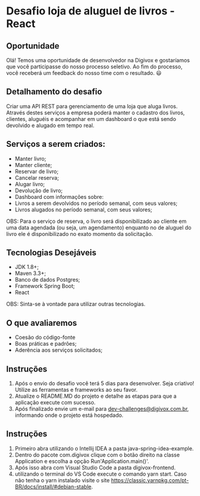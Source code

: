 # Desafio loja de aluguel de livros - React

## Oportunidade

Olá! Temos uma oportunidade de desenvolvedor na Digivox e gostaríamos que você participasse do nosso processo seletivo. Ao fim do processo, você receberá um feedback do nosso time com o resultado. 😃

## Detalhamento do desafio

Criar uma API REST para gerenciamento de uma loja que aluga livros. Através destes serviços a empresa poderá manter o cadastro dos livros, clientes, aluguéis e acompanhar em um dashboard o que está sendo devolvido e alugado em tempo real.

## Serviços a serem criados:

 - Manter livro;
 - Manter cliente;
 - Reservar de livro;
 - Cancelar reserva;
 - Alugar livro;
 - Devolução de livro;
 - Dashboard com informações sobre: 
  - Livros a serem devolvidos no período semanal, com seus valores;
  - Livros alugados no período semanal, com seus valores;

OBS: Para o serviço de reserva, o livro será disponibilizado ao cliente em uma data agendada (ou seja, um agendamento) enquanto no de aluguel do livro ele é disponibilizado no exato momento da solicitação.

## Tecnologias Desejáveis

 - JDK 1.8+;
 - Maven 3.3+;
 - Banco de dados Postgres;
 - Framework Spring Boot;
 - React
 
OBS: Sinta-se à vontade para utilizar outras tecnologias.

## O que avaliaremos

 - Coesão do código-fonte
 - Boas práticas e padrões;
 - Aderência aos serviços solicitados;

## Instruções

1. Após o envio do desafio você terá 5 dias para desenvolver. Seja criativo! Utilize as ferramentas e frameworks ao seu favor.
2. Atualize o README.MD do projeto e detalhe as etapas para que a aplicação execute com sucesso.
3. Após finalizado envie um e-mail para dev-challenges@digivox.com.br, informando onde o projeto está hospedado.

## Instruções
1. Primeiro abra utilizando o Intellij IDEA a pasta java-spring-idea-example.
2. Dentro do pacote com.digivox clique com o botão direito na classe Application e escolha a opção Run'Application.main()'.
3. Após isso abra com Visual Studio Code a pasta digivox-frontend.
4. utilizando o terminal do VS Code execute o comando yarn start. Caso não tenha o yarn instalado visite o site https://classic.yarnpkg.com/pt-BR/docs/install/#debian-stable.
